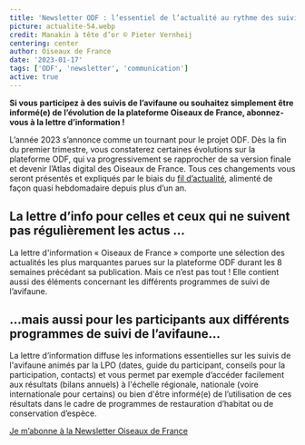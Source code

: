 ```yaml
---
title: 'Newsletter ODF : l’essentiel de l’actualité au rythme des suivis annuels de l’avifaune'
picture: actualite-54.webp
credit: Manakin à tête d’or © Pieter Vernheij
centering: center
author: Oiseaux de France
date: '2023-01-17'
tags: ['ODF', 'newsletter', 'communication']
active: true
---
```


**Si vous participez à des suivis de l’avifaune ou souhaitez simplement être informé(e) de l’évolution de la plateforme Oiseaux de France, abonnez-vous à la lettre d’information !**

L’année 2023 s’annonce comme un tournant pour le projet ODF. Dès la fin du premier trimestre, vous constaterez certaines évolutions sur la plateforme ODF, qui va progressivement se rapprocher de sa version finale et devenir l’Atlas digital des Oiseaux de France. Tous ces changements vous seront présentés et expliqués par le biais du [fil d’actualité](https://www.oiseauxdefrance.org/news), alimenté de façon quasi hebdomadaire depuis plus d’un an.

## La lettre d’info pour celles et ceux qui ne suivent pas régulièrement les actus …

La lettre d'information « Oiseaux de France » comporte une sélection des actualités les plus marquantes parues sur la plateforme ODF durant les 8 semaines précédant sa publication. Mais ce n’est pas tout ! Elle contient aussi des éléments concernant les différents programmes de suivi de l’avifaune.

## ...mais aussi pour les participants aux différents programmes de suivi de l’avifaune…

La lettre d’information diffuse les informations essentielles sur les suivis de l'avifaune animés par la LPO (dates, guide du participant, conseils pour la participation, contacts) et vous permet par exemple d’accéder facilement aux résultats (bilans annuels) à l'échelle régionale, nationale (voire internationale pour certains) ou bien d'être informé(e) de l’utilisation de ces résultats dans le cadre de programmes de restauration d’habitat ou de conservation d’espèce.

<div style="align-center"><a href="https://landings.emailing.lpo.fr/61d5874f4b4b811a82e72b33/MYg2if1JS7GPXgWNqN-Hew/landing.html"  target="_blank" class="v-btn v-btn--is-elevated  elevation-2 v-size--default success">Je m’abonne à la Newsletter Oiseaux de France</a></div>
